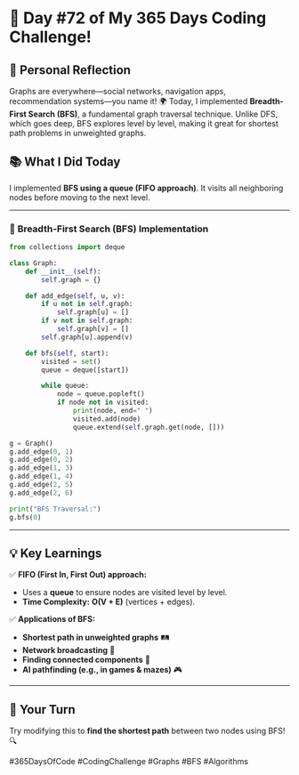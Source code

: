 # 🎯 Day #72 of My 365 Days Coding Challenge!  

## 💭 Personal Reflection  
Graphs are everywhere—social networks, navigation apps, recommendation systems—you name it! 🌍 Today, I implemented **Breadth-First Search (BFS)**, a fundamental graph traversal technique. Unlike DFS, which goes deep, BFS explores level by level, making it great for shortest path problems in unweighted graphs.  

## 📚 What I Did Today  
I implemented **BFS using a queue (FIFO approach)**. It visits all neighboring nodes before moving to the next level.  

---

### 📝 **Breadth-First Search (BFS) Implementation**  

```python
from collections import deque

class Graph:
    def __init__(self):
        self.graph = {}

    def add_edge(self, u, v):
        if u not in self.graph:
            self.graph[u] = []
        if v not in self.graph:
            self.graph[v] = []
        self.graph[u].append(v)

    def bfs(self, start):
        visited = set()
        queue = deque([start])

        while queue:
            node = queue.popleft()
            if node not in visited:
                print(node, end=" ")
                visited.add(node)
                queue.extend(self.graph.get(node, []))

g = Graph()
g.add_edge(0, 1)
g.add_edge(0, 2)
g.add_edge(1, 3)
g.add_edge(1, 4)
g.add_edge(2, 5)
g.add_edge(2, 6)

print("BFS Traversal:")
g.bfs(0)
```

---

## 💡 Key Learnings  
✅ **FIFO (First In, First Out) approach:**  
   - Uses a **queue** to ensure nodes are visited level by level.  
   - **Time Complexity:** **O(V + E)** (vertices + edges).  

✅ **Applications of BFS:**  
   - **Shortest path in unweighted graphs** 🛤️  
   - **Network broadcasting** 📡  
   - **Finding connected components** 🔗  
   - **AI pathfinding (e.g., in games & mazes)** 🎮  

---

## 🚀 Your Turn  
Try modifying this to **find the shortest path** between two nodes using BFS! 🔍  

#365DaysOfCode #CodingChallenge #Graphs #BFS #Algorithms  
